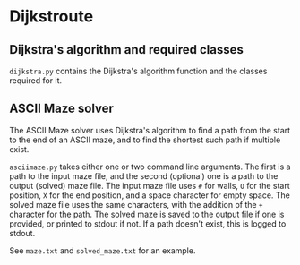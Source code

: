 # Dijkstroute

## Dijkstra's algorithm and required classes
`dijkstra.py` contains the Dijkstra's algorithm function and the classes required for it.

## ASCII Maze solver
The ASCII Maze solver uses Dijkstra's algorithm to find a path from the start to the end of an ASCII maze, and to find the shortest such path if multiple exist.

`asciimaze.py` takes either one or two command line arguments. The first is a path to the input maze file, and the second (optional) one is a path to the output (solved) maze file. The input maze file uses `#` for walls, `O` for the start position, `X` for the end position, and a space character for empty space. The solved maze file uses the same characters, with the addition of the `+` character for the path. The solved maze is saved to the output file if one is provided, or printed to stdout if not. If a path doesn't exist, this is logged to stdout.

See `maze.txt` and `solved_maze.txt` for an example.